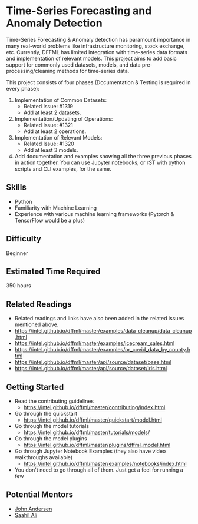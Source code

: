 # Time-Series Forecasting and Anomaly Detection

Time-Series Forecasting & Anomaly detection has paramount importance in many
real-world problems like infrastructure monitoring, stock exchange, etc.
Currently, DFFML has limited integration with time-series data formats and
implementation of relevant models. This project aims to add basic support for
commonly used datasets, models, and data pre-processing/cleaning methods for
time-series data.

This project consists of four phases (Documentation & Testing is required in every phase):

1. Implementation of Common Datasets:
    - Related Issue: #1319
    - Add at least 2 datasets.
2. Implementation/Updating of Operations:
    - Related Issue: #1321
    - Add at least 2 operations.
3. Implementation of  Relevant Models:
    - Related Issue: #1320
    - Add at least 3 models.
4. Add documentation and examples showing all the three previous phases in
   action together. You can use Jupyter notebooks, or rST with python scripts
   and CLI examples, for the same.

## Skills

- Python
- Familiarity with Machine Learning
- Experience with various machine learning frameworks (Pytorch & TensorFlow
  would be a plus)

## Difficulty

Beginner

## Estimated Time Required

350 hours

## Related Readings

- Related readings and links have also been added in the related issues mentioned above.
- https://intel.github.io/dffml/master/examples/data_cleanup/data_cleanup.html
- https://intel.github.io/dffml/master/examples/icecream_sales.html
- https://intel.github.io/dffml/master/examples/or_covid_data_by_county.html
- https://intel.github.io/dffml/master/api/source/dataset/base.html
- https://intel.github.io/dffml/master/api/source/dataset/iris.html

## Getting Started

- Read the contributing guidelines
  - https://intel.github.io/dffml/master/contributing/index.html
- Go through the quickstart
  - https://intel.github.io/dffml/master/quickstart/model.html
- Go through the model tutorials
  - https://intel.github.io/dffml/master/tutorials/models/
- Go through the model plugins
  - https://intel.github.io/dffml/master/plugins/dffml_model.html
- Go through Jupyter Notebook Examples (they also have video walkthroughs available)
  - https://intel.github.io/dffml/master/examples/notebooks/index.html
- You don't need to go through all of them. Just get a feel for running a few

## Potential Mentors

- [John Andersen](https://github.com/pdxjohnny)
- [Saahil Ali](https://github.com/programmer290399)
